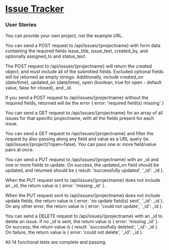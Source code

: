 # [Issue Tracker](https://www.freecodecamp.org/learn/quality-assurance/quality-assurance-projects/issue-tracker)

### User Stories

You can provide your own project, not the example URL.

You can send a POST request to /api/issues/{projectname} with form data containing the required fields issue_title, issue_text, created_by, and optionally assigned_to and status_text.

The POST request to /api/issues/{projectname} will return the created object, and must include all of the submitted fields. Excluded optional fields will be returned as empty strings. Additionally, include created_on (date/time), updated_on (date/time), open (boolean, true for open - default value, false for closed), and _id.

If you send a POST request to /api/issues/{projectname} without the required fields, returned will be the error { error: 'required field(s) missing' }

You can send a GET request to /api/issues/{projectname} for an array of all issues for that specific projectname, with all the fields present for each issue.

You can send a GET request to /api/issues/{projectname} and filter the request by also passing along any field and value as a URL query (ie. /api/issues/{project}?open=false). You can pass one or more field/value pairs at once.

You can send a PUT request to /api/issues/{projectname} with an _id and one or more fields to update. On success, the updated_on field should be updated, and returned should be {  result: 'successfully updated', '_id': _id }.

When the PUT request sent to /api/issues/{projectname} does not include an _id, the return value is { error: 'missing _id' }.

When the PUT request sent to /api/issues/{projectname} does not include update fields, the return value is { error: 'no update field(s) sent', '_id': _id }. On any other error, the return value is { error: 'could not update', '_id': _id }.

You can send a DELETE request to /api/issues/{projectname} with an _id to delete an issue. If no _id is sent, the return value is { error: 'missing _id' }. On success, the return value is { result: 'successfully deleted', '_id': _id }. On failure, the return value is { error: 'could not delete', '_id': _id }.

All 14 functional tests are complete and passing.

